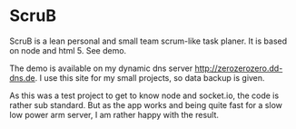 # ScruB
ScruB is a lean personal and small team scrum-like task planer. It is based on node and html 5. See demo.

The demo is available on my dynamic dns server http://zerozerozero.dd-dns.de. I use this site for my small projects, so data backup is given.

As this was a test project to get to know node and socket.io, the code is rather sub standard. But as the app works and being quite fast for a slow low power arm server, I am rather happy with the result.
